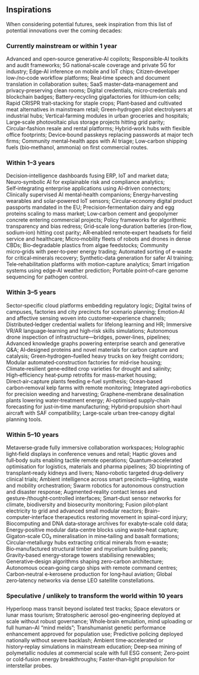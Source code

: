 ## Inspirations

When considering potential futures, seek inspiration from this list of potential innovations over the coming decades:

### Currently mainstream or within 1 year

Advanced and open‑source generative‑AI copilots; Responsible‑AI toolkits and audit frameworks; 5G national‑scale coverage and private 5G for industry; Edge‑AI inference on mobile and IoT chips; Citizen‑developer low‑/no‑code workflow platforms; Real‑time speech and document translation in collaboration suites; SaaS master‑data‑management and privacy‑preserving clean rooms; Digital credentials, micro‑credentials and blockchain badges; Battery‑recycling gigafactories for lithium‑ion cells; Rapid CRISPR trait‑stacking for staple crops; Plant‑based and cultivated meat alternatives in mainstream retail; Green‑hydrogen pilot electrolysers at industrial hubs; Vertical‑farming modules in urban groceries and hospitals; Large‑scale photovoltaic plus storage projects hitting grid parity; Circular‑fashion resale and rental platforms; Hybrid‑work hubs with flexible office footprints; Device‑bound passkeys replacing passwords at major tech firms; Community mental‑health apps with AI triage; Low‑carbon shipping fuels (bio‑methanol, ammonia) on first commercial routes.

### Within 1–3 years

Decision‑intelligence dashboards fusing ERP, IoT and market data; Neuro‑symbolic AI for explainable risk and compliance analytics; Self‑integrating enterprise applications using AI‑driven connectors; Clinically supervised AI mental‑health companions; Energy‑harvesting wearables and solar‑powered IoT sensors; Circular‑economy digital product passports mandated in the EU; Precision‑fermentation dairy and egg proteins scaling to mass market; Low‑carbon cement and geopolymer concrete entering commercial projects; Policy frameworks for algorithmic transparency and bias redress; Grid‑scale long‑duration batteries (iron‑flow, sodium‑ion) hitting cost parity; AR‑enabled remote‑expert headsets for field service and healthcare; Micro‑mobility fleets of robots and drones in dense CBDs; Bio‑degradable plastics from algae feedstocks; Community micro‑grids with peer‑to‑peer energy trading; Automated sorting of e‑waste for critical‑minerals recovery; Synthetic‑data generation for safer AI training; Tele‑rehabilitation platforms with motion‑capture analytics; Smart irrigation systems using edge‑AI weather prediction; Portable point‑of‑care genome sequencing for pathogen control.

### Within 3–5 years

Sector‑specific cloud platforms embedding regulatory logic; Digital twins of campuses, factories and city precincts for scenario planning; Emotion‑AI and affective sensing woven into customer‑experience channels; Distributed‑ledger credential wallets for lifelong learning and HR; Immersive VR/AR language‑learning and high‑risk skills simulations; Autonomous drone inspection of infrastructure—bridges, power‑lines, pipelines; Advanced knowledge graphs powering enterprise search and generative Q&A; AI‑designed proteins and novel materials for carbon capture and catalysis; Green‑hydrogen–fuelled heavy trucks on key freight corridors; Modular automated‑construction factories for mid‑rise housing; Climate‑resilient gene‑edited crop varieties for drought and salinity; High‑efficiency heat‑pump retrofits for mass‑market housing; Direct‑air‑capture plants feeding e‑fuel synthesis; Ocean‑based carbon‑removal kelp farms with remote monitoring; Integrated agri‑robotics for precision weeding and harvesting; Graphene‑membrane desalination plants lowering water‑treatment energy; AI‑optimised supply‑chain forecasting for just‑in‑time manufacturing; Hybrid‑propulsion short‑haul aircraft with SAF compatibility; Large‑scale urban tree‑canopy digital planning tools.

### Within 5–10 years

Metaverse‑grade fully immersive collaboration workspaces; Holographic light‑field displays in conference venues and retail; Haptic gloves and full‑body suits enabling tactile remote operations; Quantum‑accelerated optimisation for logistics, materials and pharma pipelines; 3D bioprinting of transplant‑ready kidneys and livers; Nano‑robotic targeted drug‑delivery clinical trials; Ambient intelligence across smart precincts—lighting, waste and mobility orchestration; Swarm robotics for autonomous construction and disaster response; Augmented‑reality contact lenses and gesture‑/thought‑controlled interfaces; Smart‑dust sensor networks for climate, biodiversity and biosecurity monitoring; Fusion pilot‑plant electricity to grid and advanced small modular reactors; Brain–computer‑interface therapeutics restoring movement in spinal‑cord injury; Biocomputing and DNA data‑storage archives for exabyte‑scale cold data; Energy‑positive modular data‑centre blocks using waste‑heat capture; Gigaton‑scale CO₂ mineralisation in mine‑tailing and basalt formations; Circular‑metallurgy hubs extracting critical minerals from e‑waste; Bio‑manufactured structural timber and mycelium building panels; Gravity‑based energy‑storage towers stabilising renewables; Generative‑design algorithms shaping zero‑carbon architecture; Autonomous ocean‑going cargo ships with remote command centres; Carbon‑neutral e‑kerosene production for long‑haul aviation; Global zero‑latency networks via dense LEO satellite constellations.

### Speculative / unlikely to transform the world within 10 years

Hyperloop mass transit beyond isolated test tracks; Space elevators or lunar mass tourism; Stratospheric aerosol geo‑engineering deployed at scale without robust governance; Whole‑brain emulation, mind uploading or full human–AI “mind melds”; Transhumanist genetic performance enhancement approved for population use; Predictive policing deployed nationally without severe backlash; Ambient time‑accelerated or history‑replay simulations in mainstream education; Deep‑sea mining of polymetallic nodules at commercial scale with full ESG consent; Zero‑point or cold‑fusion energy breakthroughs; Faster‑than‑light propulsion for interstellar probes.

